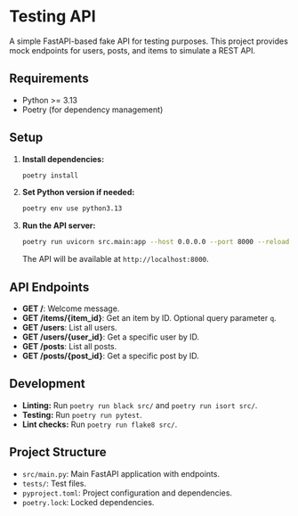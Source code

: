 # Testing API

A simple FastAPI-based fake API for testing purposes. This project provides mock endpoints for users, posts, and items to simulate a REST API.

## Requirements

- Python >= 3.13
- Poetry (for dependency management)

## Setup

1. **Install dependencies:**
   ```bash
   poetry install
   ```

2. **Set Python version if needed:**
   ```bash
   poetry env use python3.13
   ```

3. **Run the API server:**
   ```bash
   poetry run uvicorn src.main:app --host 0.0.0.0 --port 8000 --reload
   ```

   The API will be available at `http://localhost:8000`.

## API Endpoints

- **GET /**: Welcome message.
- **GET /items/{item_id}**: Get an item by ID. Optional query parameter `q`.
- **GET /users**: List all users.
- **GET /users/{user_id}**: Get a specific user by ID.
- **GET /posts**: List all posts.
- **GET /posts/{post_id}**: Get a specific post by ID.

## Development

- **Linting:** Run `poetry run black src/` and `poetry run isort src/`.
- **Testing:** Run `poetry run pytest`.
- **Lint checks:** Run `poetry run flake8 src/`.

## Project Structure

- `src/main.py`: Main FastAPI application with endpoints.
- `tests/`: Test files.
- `pyproject.toml`: Project configuration and dependencies.
- `poetry.lock`: Locked dependencies.
